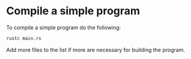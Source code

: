 # Compile a simple program

To compile a simple program do the following:
``` sh
rustc main.rs
```

Add more files to the list if more are necessary for building the program.

